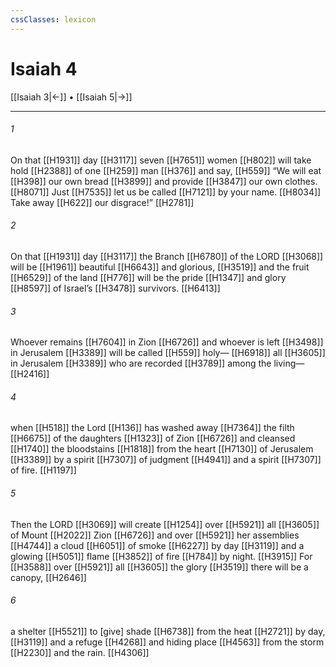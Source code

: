 ```yaml
---
cssClasses: lexicon
---
```


# Isaiah 4

[[Isaiah 3|←]] • [[Isaiah 5|→]]

---

###### 1
On that [[H1931]] day [[H3117]] seven [[H7651]] women [[H802]] will take hold [[H2388]] of one [[H259]] man [[H376]] and say, [[H559]] “We will eat [[H398]] our own bread [[H3899]] and provide [[H3847]] our own clothes. [[H8071]] Just [[H7535]] let us be called [[H7121]] by your name. [[H8034]] Take away [[H622]] our disgrace!” [[H2781]]

###### 2
On that [[H1931]] day [[H3117]] the Branch [[H6780]] of the LORD [[H3068]] will be [[H1961]] beautiful [[H6643]] and glorious, [[H3519]] and the fruit [[H6529]] of the land [[H776]] will be the pride [[H1347]] and glory [[H8597]] of Israel’s [[H3478]] survivors. [[H6413]]

###### 3
Whoever remains [[H7604]] in Zion [[H6726]] and whoever is left [[H3498]] in Jerusalem [[H3389]] will be called [[H559]] holy— [[H6918]] all [[H3605]] in Jerusalem [[H3389]] who are recorded [[H3789]] among the living— [[H2416]]

###### 4
when [[H518]] the Lord [[H136]] has washed away [[H7364]] the filth [[H6675]] of the daughters [[H1323]] of Zion [[H6726]] and cleansed [[H1740]] the bloodstains [[H1818]] from the heart [[H7130]] of Jerusalem [[H3389]] by a spirit [[H7307]] of judgment [[H4941]] and a spirit [[H7307]] of fire. [[H1197]]

###### 5
Then the LORD [[H3069]] will create [[H1254]] over [[H5921]] all [[H3605]] of Mount [[H2022]] Zion [[H6726]] and over [[H5921]] her assemblies [[H4744]] a cloud [[H6051]] of smoke [[H6227]] by day [[H3119]] and a glowing [[H5051]] flame [[H3852]] of fire [[H784]] by night. [[H3915]] For [[H3588]] over [[H5921]] all [[H3605]] the glory [[H3519]] there will be a canopy, [[H2646]]

###### 6
a shelter [[H5521]] to [give] shade [[H6738]] from the heat [[H2721]] by day, [[H3119]] and a refuge [[H4268]] and hiding place [[H4563]] from the storm [[H2230]] and the rain. [[H4306]]

